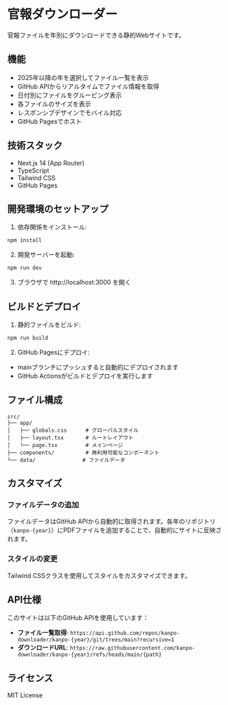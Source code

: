# 官報ダウンローダー

官報ファイルを年別にダウンロードできる静的Webサイトです。

## 機能

- 2025年以降の年を選択してファイル一覧を表示
- GitHub APIからリアルタイムでファイル情報を取得
- 日付別にファイルをグルーピング表示
- 各ファイルのサイズを表示
- レスポンシブデザインでモバイル対応
- GitHub Pagesでホスト

## 技術スタック

- Next.js 14 (App Router)
- TypeScript
- Tailwind CSS
- GitHub Pages

## 開発環境のセットアップ

1. 依存関係をインストール:
```bash
npm install
```

2. 開発サーバーを起動:
```bash
npm run dev
```

3. ブラウザで http://localhost:3000 を開く

## ビルドとデプロイ

1. 静的ファイルをビルド:
```bash
npm run build
```

2. GitHub Pagesにデプロイ:
- mainブランチにプッシュすると自動的にデプロイされます
- GitHub Actionsがビルドとデプロイを実行します

## ファイル構成

```
src/
├── app/
│   ├── globals.css      # グローバルスタイル
│   ├── layout.tsx       # ルートレイアウト
│   └── page.tsx         # メインページ
├── components/          # 再利用可能なコンポーネント
└── data/               # ファイルデータ
```

## カスタマイズ

### ファイルデータの追加

ファイルデータはGitHub APIから自動的に取得されます。各年のリポジトリ（`kanpo-{year}`）にPDFファイルを追加することで、自動的にサイトに反映されます。

### スタイルの変更

Tailwind CSSクラスを使用してスタイルをカスタマイズできます。

## API仕様

このサイトは以下のGitHub APIを使用しています：

- **ファイル一覧取得**: `https://api.github.com/repos/kanpo-downloader/kanpo-{year}/git/trees/main?recursive=1`
- **ダウンロードURL**: `https://raw.githubusercontent.com/kanpo-downloader/kanpo-{year}/refs/heads/main/{path}`

## ライセンス

MIT License